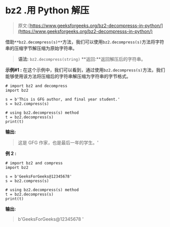 # bz2 .用 Python 解压

> 原文:[https://www.geeksforgeeks.org/bz2-decompresss-in-python/](https://www.geeksforgeeks.org/bz2-decompresss-in-python/)

借助`**bz2.decompress(s)**`方法，我们可以使用`bz2.decompress(s)`方法将字符串的压缩字节解压缩为原始字符串。

> **语法:** `bz2.decompress(string)`
> **返回:**返回解压后的字符串。

**示例#1 :**
在这个示例中，我们可以看到，通过使用`bz2.decompress(s)`方法，我们能够使用该方法将压缩后的字符串解压缩为字符串的字节格式。

```
# import bz2 and decompress
import bz2

s = b'This is GFG author, and final year student.'
s = bz2.compress(s)

# using bz2.decompress(s) method
t = bz2.decompress(s)
print(t)
```

**输出:**

> 这是 GFG 作家，也是最后一年的学生。'

**例 2 :**

```
# import bz2 and compress
import bz2

s = b'GeeksForGeeks@12345678'
s = bz2.compress(s)

# using bz2.decompress(s) method
t = bz2.decompress(s)
print(t)
```

**输出:**

> b'GeeksForGeeks@12345678 '